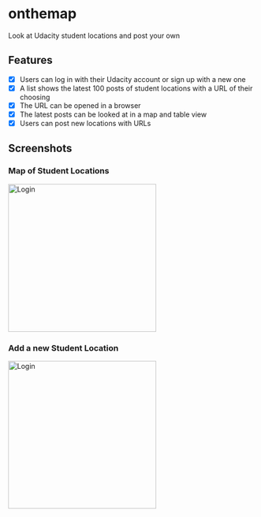 # onthemap

Look at Udacity student locations and post your own

## Features
- [x] Users can log in with their Udacity account or sign up with a new one
- [x] A list shows the latest 100 posts of student locations with a URL of their choosing
- [x] The URL can be opened in a browser
- [x] The latest posts can be looked at in a map and table view
- [x] Users can post new locations with URLs

## Screenshots

### Map of Student Locations
<img src="https://user-images.githubusercontent.com/49632333/64506069-166c6380-d28b-11e9-941c-fe397950d2f9.png" width="300" alt="Login">

### Add a new Student Location
<img src="https://user-images.githubusercontent.com/49632333/64506149-56cbe180-d28b-11e9-82b1-8dcb3f87a817.png" width="300" alt="Login">




